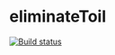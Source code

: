 eliminateToil
====
[![Build status](https://ci.appveyor.com/api/projects/status/b5m3sls5sto18gr6?svg=true)](https://ci.appveyor.com/project/shuntaka9576/eliminatetoil)

